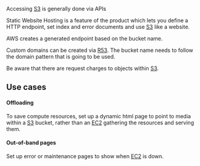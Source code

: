 Accessing [S3](S3.md) is generally done via APIs

Static Website Hosting is a feature of the product which lets you define a HTTP endpoint, set index and error documents and use [S3](S3.md) like a website.

AWS creates a generated endpoint based on the bucket name.

Custom domains can be created via [R53](../../R53/R53.md). The bucket name needs to follow the domain pattern that is going to be used.

Be aware that there are request charges to objects within [S3](S3.md). 
## Use cases

#### Offloading
To save compute resources, set up a dynamic html page to point to media within a [S3](S3.md) bucket, rather than an [EC2](../../Compute/EC2/EC2.md) gathering the resources and serving them.
#### Out-of-band pages
Set up error or maintenance pages to show when [EC2](../../Compute/EC2/EC2.md) is down.